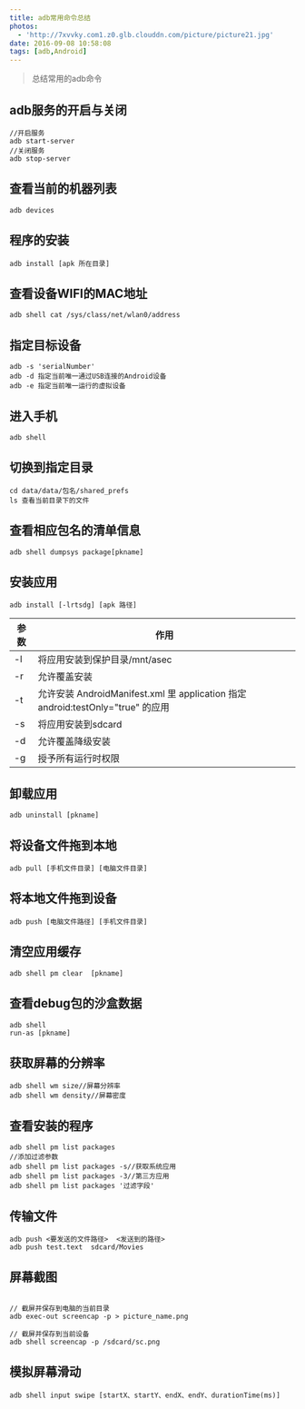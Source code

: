 ```yaml
---
title: adb常用命令总结
photos:
  - 'http://7xvvky.com1.z0.glb.clouddn.com/picture/picture21.jpg'
date: 2016-09-08 10:58:08
tags: [adb,Android]
---
```

> 总结常用的adb命令


<!--more-->

## adb服务的开启与关闭

```
//开启服务
adb start-server
//关闭服务
adb stop-server
```
## 查看当前的机器列表

```
adb devices
```
## 程序的安装

```
adb install [apk 所在目录]
```
## 查看设备WIFI的MAC地址

```
adb shell cat /sys/class/net/wlan0/address
```
## 指定目标设备
```
adb -s 'serialNumber' 
adb -d 指定当前唯一通过USB连接的Android设备
adb -e 指定当前唯一运行的虚拟设备
```

## 进入手机

```
adb shell

```
## 切换到指定目录

```
cd data/data/包名/shared_prefs
ls 查看当前目录下的文件
```

## 查看相应包名的清单信息
```
adb shell dumpsys package[pkname]
```
## 安装应用
```
adb install [-lrtsdg] [apk 路径]
```
| 参数 | 作用 |
|--------|--------|
|   -l     |  将应用安装到保护目录/mnt/asec      |
|   -r     |  允许覆盖安装      |
|   -t     |  允许安装 AndroidManifest.xml 里 application 指定 android:testOnly="true" 的应用      |
|   -s     |  将应用安装到sdcard      |
|   -d     |  允许覆盖降级安装     |
|   -g     |  授予所有运行时权限     |

## 卸载应用
```
adb uninstall [pkname]
```
## 将设备文件拖到本地
```
adb pull [手机文件目录] [电脑文件目录]
```
## 将本地文件拖到设备
```
adb push [电脑文件路径] [手机文件目录]
```
## 清空应用缓存
```
adb shell pm clear  [pkname]
```
## 查看debug包的沙盒数据
```
adb shell
run-as [pkname]
```

## 获取屏幕的分辨率

```
adb shell wm size//屏幕分辨率
adb shell wm density//屏幕密度
```
## 查看安装的程序

```
adb shell pm list packages 
//添加过滤参数
adb shell pm list packages -s//获取系统应用
adb shell pm list packages -3//第三方应用
adb shell pm list packages '过滤字段'
```
##  传输文件

```
adb push <要发送的文件路径>  <发送到的路径>
adb push test.text  sdcard/Movies
```
## 屏幕截图

```

// 截屏并保存到电脑的当前目录
adb exec-out screencap -p > picture_name.png

// 截屏并保存到当前设备
adb shell screencap -p /sdcard/sc.png 

```
## 模拟屏幕滑动

```
adb shell input swipe [startX、startY、endX、endY、durationTime(ms)]
```
